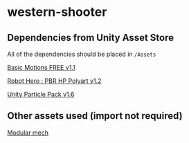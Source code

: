 # western-shooter

## Dependencies from Unity Asset Store

All of the dependencies should be placed in `/Assets`

[Basic Motions FREE v1.1](https://assetstore.unity.com/packages/3d/animations/basic-motions-free-154271)

[Robot Hero : PBR HP Polyart v1.2](https://assetstore.unity.com/packages/3d/characters/robots/robot-hero-pbr-hp-polyart-106154)

[Unity Particle Pack v1.6](https://assetstore.unity.com/packages/essentials/tutorial-projects/unity-particle-pack-127325)

## Other assets used (import not required)

[Modular mech](https://rcorre.itch.io/modular-mech)